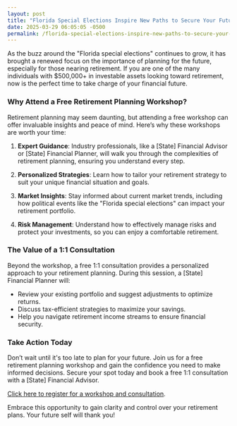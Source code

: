 ```yaml
---
layout: post
title: "Florida Special Elections Inspire New Paths to Secure Your Future"
date: 2025-03-29 06:05:05 -0500
permalink: /florida-special-elections-inspire-new-paths-to-secure-your-future/
---
```



As the buzz around the "Florida special elections" continues to grow, it has brought a renewed focus on the importance of planning for the future, especially for those nearing retirement. If you are one of the many individuals with $500,000+ in investable assets looking toward retirement, now is the perfect time to take charge of your financial future. 

### Why Attend a Free Retirement Planning Workshop?

Retirement planning may seem daunting, but attending a free workshop can offer invaluable insights and peace of mind. Here’s why these workshops are worth your time:

1. **Expert Guidance**: Industry professionals, like a [State] Financial Advisor or [State] Financial Planner, will walk you through the complexities of retirement planning, ensuring you understand every step.

2. **Personalized Strategies**: Learn how to tailor your retirement strategy to suit your unique financial situation and goals.

3. **Market Insights**: Stay informed about current market trends, including how political events like the "Florida special elections" can impact your retirement portfolio.

4. **Risk Management**: Understand how to effectively manage risks and protect your investments, so you can enjoy a comfortable retirement.

### The Value of a 1:1 Consultation

Beyond the workshop, a free 1:1 consultation provides a personalized approach to your retirement planning. During this session, a [State] Financial Planner will:

- Review your existing portfolio and suggest adjustments to optimize returns.
- Discuss tax-efficient strategies to maximize your savings.
- Help you navigate retirement income streams to ensure financial security.

### Take Action Today

Don’t wait until it's too late to plan for your future. Join us for a free retirement planning workshop and gain the confidence you need to make informed decisions. Secure your spot today and book a free 1:1 consultation with a [State] Financial Advisor. 

[Click here to register for a workshop and consultation](https://workshopsforretirement.com).

Embrace this opportunity to gain clarity and control over your retirement plans. Your future self will thank you!